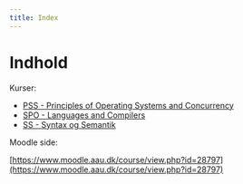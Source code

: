 ```yaml
---
title: Index
---
```


# Indhold

Kurser:

* [PSS - Principles of Operating Systems and Concurrency](PSS/index.md)
* [SPO - Languages and Compilers](SPO/index.md)
* [SS - Syntax og Semantik](SS/index.md)



Moodle side:

[https://www.moodle.aau.dk/course/view.php?id=28797](https://www.moodle.aau.dk/course/view.php?id=28797)

<br>
